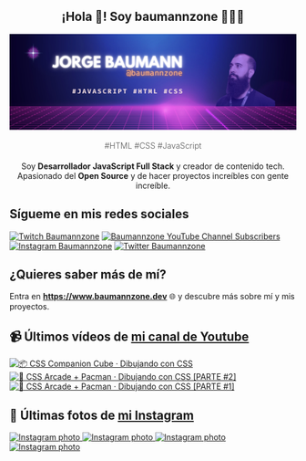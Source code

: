 <p align="center">
   <h2 align="center">¡Hola 👋! Soy baumannzone 👨🏻‍💻</h2>
   <img align="center" src="img/header.png" />
   <h4 align="center" style="font-weight: 300; color: #555;">#HTML #CSS #JavaScript</h4>
</p>

<p align="center" style="margin-bottom: 20px">Soy <strong>Desarrollador JavaScript Full Stack</strong> y creador de contenido tech.
<br/>
Apasionado del <strong>Open Source</strong> y de hacer proyectos increíbles con gente increíble.
</p>

## Sígueme en mis redes sociales

[![Twitch Baumannzone](https://img.shields.io/twitch/status/baumannzone?style=social)](https://twitch.tv/baumannzone)
[![Baumannzone YouTube Channel Subscribers](https://img.shields.io/youtube/channel/subscribers/UCTTj5ztXnGeDRPFVsBp7VMA?style=social)](https://youtube.com/rambitojs)
[![Instagram Baumannzone](https://img.shields.io/badge/Baumannzone--_.svg?label=Instagram&style=social&logo=instagram)](https://instagram.com/baumannzone)
[![Twitter Baumannzone](https://img.shields.io/twitter/follow/Baumannzone?label=Twitter&style=social)](https://twitter.com/baumannzone)

## ¿Quieres saber más de mí?

Entra en **https://www.baumannzone.dev** 🌐 y descubre más sobre mí y mis proyectos.

## 📹 Últimos vídeos de [mi canal de Youtube](https://youtube.com/rambitojs?sub_confirmation=1)


<a href='https://youtu.be/W6xwoSJahA0' target='_blank'>
  <img width='30%' src='https://img.youtube.com/vi/W6xwoSJahA0/mqdefault.jpg' alt='📦 CSS Companion Cube · Dibujando con CSS' />
</a>
<a href='https://youtu.be/9C3NXVXewH8' target='_blank'>
  <img width='30%' src='https://img.youtube.com/vi/9C3NXVXewH8/mqdefault.jpg' alt='👾 CSS Arcade + Pacman · Dibujando con CSS [PARTE #2]' />
</a>
<a href='https://youtu.be/2ahqLdgkSxA' target='_blank'>
  <img width='30%' src='https://img.youtube.com/vi/2ahqLdgkSxA/mqdefault.jpg' alt='👾 CSS Arcade + Pacman · Dibujando con CSS [PARTE #1]' />
</a>

## 📸 Últimas fotos de [mi Instagram](https://instagram.com/baumannzone)


<a href='https://instagram.com/p/C5WxOXzNszf' target='_blank'>
  <img width='20%' src='https://instagram.fdub6-1.fna.fbcdn.net/v/t51.29350-15/435273729_715830860622778_264030827380580653_n.jpg?stp=dst-jpg_e35_s1080x1080&_nc_ht=instagram.fdub6-1.fna.fbcdn.net&_nc_cat=110&_nc_ohc=_cmPiygpXGAAb5CITDl&edm=APU89FABAAAA&ccb=7-5&ig_cache_key=MzMzOTA3MjY2NTY0ODgxMTIzMQ%3D%3D.2-ccb7-5&oh=00_AfBvzbVUSP_tq8-DDoCRAyPO1gF1bmJXmZ_FOr8WHfUwpQ&oe=6615D4CB&_nc_sid=bc0c2c' alt='Instagram photo' />
</a>
<a href='https://instagram.com/p/C5VzhQlNa__' target='_blank'>
  <img width='20%' src='https://instagram.fdub6-1.fna.fbcdn.net/v/t51.29350-15/435254142_289288947544904_7091132563950095010_n.jpg?stp=dst-jpg_e35_s1080x1080&_nc_ht=instagram.fdub6-1.fna.fbcdn.net&_nc_cat=108&_nc_ohc=tcRwAcINMaIAb5WpvrL&edm=APU89FABAAAA&ccb=7-5&ig_cache_key=MzMzODgwMTI4NDY4NDAzNDA0Nw%3D%3D.2-ccb7-5&oh=00_AfBrT5x468epb31gWtf48df1fafXhIwMVwmFp9-p2o0rkw&oe=6615B708&_nc_sid=bc0c2c' alt='Instagram photo' />
</a>
<a href='https://instagram.com/p/C5RGnaZNxa_' target='_blank'>
  <img width='20%' src='https://instagram.fdub6-1.fna.fbcdn.net/v/t51.29350-15/435261529_788932216429085_6054686779125038112_n.jpg?stp=dst-jpg_e35_s1080x1080&_nc_ht=instagram.fdub6-1.fna.fbcdn.net&_nc_cat=105&_nc_ohc=6WUP-J9nTgUAb5xHnBE&edm=APU89FABAAAA&ccb=7-5&ig_cache_key=MzMzNzQ3Nzg5NTUzNzIzNTY0Nw%3D%3D.2-ccb7-5&oh=00_AfBmICFbmDlQrZYnZUxd6QKiVs_JhqMg7dBjVogrbmw7Tg&oe=6615BDF0&_nc_sid=bc0c2c' alt='Instagram photo' />
</a>
<a href='https://instagram.com/p/C5CPuGGNfNA' target='_blank'>
  <img width='20%' src='https://instagram.fdub6-1.fna.fbcdn.net/v/t51.29350-15/434644036_771700368226133_1564365664434077448_n.jpg?stp=dst-jpg_e35_s1080x1080&_nc_ht=instagram.fdub6-1.fna.fbcdn.net&_nc_cat=105&_nc_ohc=6oYZ-vmeuCgAb4FI8N6&edm=APU89FABAAAA&ccb=7-5&ig_cache_key=MzMzMzI5NTgxMjU0NzgzNDY4OA%3D%3D.2-ccb7-5&oh=00_AfCWg93f7I-EzgRS4EVTuPmj4h4vk9tEsmN_dg4nvyPLrA&oe=6615A95C&_nc_sid=bc0c2c' alt='Instagram photo' />
</a>
